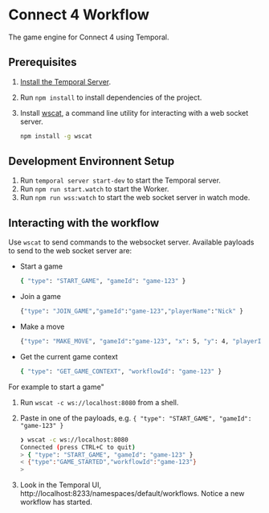 # Connect 4 Workflow

The game engine for Connect 4 using Temporal.

## Prerequisites

1. [Install the Temporal Server](https://github.com/temporalio/cli/#installation).
1. Run `npm install` to install dependencies of the project.
1. Install [wscat](), a command line utility for interacting with a web socket server.

   ```bash
   npm install -g wscat
   ```

## Development Environnent Setup

1. Run `temporal server start-dev` to start the Temporal server.
1. Run `npm run start.watch` to start the Worker.
1. Run `npm run wss:watch` to start the web socket server in watch mode.

## Interacting with the workflow

Use `wscat` to send commands to the websocket server. Available payloads to send to the web socket server are:

- Start a game

  ```bash
  { "type": "START_GAME", "gameId": "game-123" }
  ```

- Join a game

  ```bash
  {"type": "JOIN_GAME","gameId":"game-123","playerName":"Nick" }
  ```

- Make a move

  ```bash
  {"type": "MAKE_MOVE", "gameId":"game-123", "x": 5, "y": 4, "playerId": 1}
  ```

- Get the current game context

  ```bash
  { "type": "GET_GAME_CONTEXT", "workflowId": "game-123" }
  ```

For example to start a game"

1. Run `wscat -c ws://localhost:8080` from a shell.
1. Paste in one of the payloads, e.g. `{ "type": "START_GAME", "gameId": "game-123" }`

   ```bash
   ❯ wscat -c ws://localhost:8080
   Connected (press CTRL+C to quit)
   > { "type": "START_GAME", "gameId": "game-123" }
   < {"type":"GAME_STARTED","workflowId":"game-123"}
   >
   ```

1. Look in the Temporal UI, http://localhost:8233/namespaces/default/workflows. Notice a new workflow has started.

